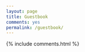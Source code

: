 ```yaml
---
layout: page
title: Guestbook
comments: yes
permalink: /guestbook/
---
```

{% include comments.html %}
